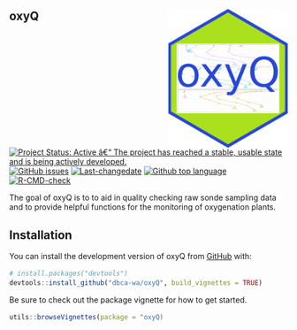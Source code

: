
<!-- README.md is generated from README.Rmd. Please edit that file -->

## oxyQ <img src='man/figures/logo.png' align="right" height="250" />

<!-- badges: start -->

[![Project Status: Active â€“ The project has reached a stable, usable
state and is being actively
developed.](https://www.repostatus.org/badges/latest/active.svg)](https://www.repostatus.org/#active)
[![GitHub
issues](https://img.shields.io/github/issues/dbca-wa/oxyQ.svg?style=popout)](https://github.com/dbca-wa/oxyQ/issues/)
[![Last-changedate](https://img.shields.io/github/last-commit/dbca-wa/oxyQ.svg)](https://github.com/dbca-wa/oxyQ/commits/master)
[![Github top
language](https://img.shields.io/github/languages/top/dbca-wa/oxyQ.svg)](https://github.com/dbca-wa/oxyQ/)
[![R-CMD-check](https://github.com/dbca-wa/oxyQ/workflows/R-CMD-check/badge.svg)](https://github.com/dbca-wa/oxyQ/actions)
<!-- badges: end -->

The goal of oxyQ is to to aid in quality checking raw sonde sampling
data and to provide helpful functions for the monitoring of oxygenation
plants.

## Installation

You can install the development version of oxyQ from
[GitHub](https://github.com/dbca-wa) with:

``` r
# install.packages("devtools")
devtools::install_github("dbca-wa/oxyQ", build_vignettes = TRUE)
```

Be sure to check out the package vignette for how to get started.

``` r
utils::browseVignettes(package = "oxyQ)
```

